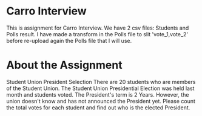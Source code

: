 # Carro Interview
This is assignment for Carro Interview. 
We have 2 csv files: Students and Polls result. 
I have made a transform in the Polls file to slit 'vote_1,vote_2' before re-upload again the Polls file that I will use. 
# About the Assignment 
Student Union President Selection
There are 20 students who are members of the Student Union. The Student Union Presidential Election was held last month and students voted. The President's term is 2 Years. However, the union doesn't know and has not announced the President yet. Please count the total votes for each student and find out who is the elected President.

